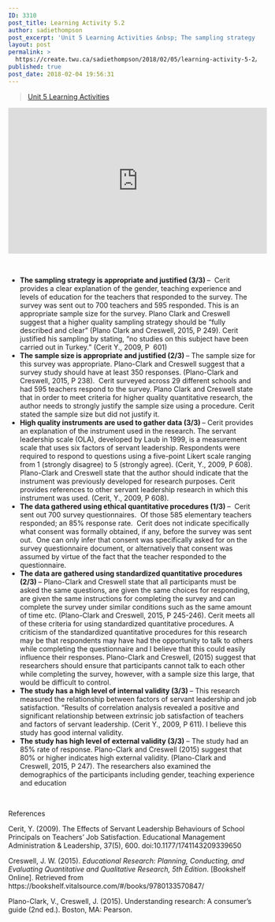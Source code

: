 ```yaml
---
ID: 3310
post_title: Learning Activity 5.2
author: sadiethompson
post_excerpt: 'Unit 5 Learning Activities &nbsp; The sampling strategy is appropriate and justified (3/3) &ndash; &nbsp;Cerit provides a clear explanation of the gender, teaching experience and levels of education for the teachers that responded to the survey. The survey was sent out to 700 teachers and 595 responded. This is an appropriate sample size for the &hellip; <p><a href="https://create.twu.ca/sadiethompson/2018/02/05/learning-activity-5-2/">Continue reading<span> "Learning Activity 5.2"</span></a></p>'
layout: post
permalink: >
  https://create.twu.ca/sadiethompson/2018/02/05/learning-activity-5-2/
published: true
post_date: 2018-02-04 19:56:31
---
```

<blockquote class="wp-embedded-content" data-secret="pD7HQ7W1ww"><p><a href="https://create.twu.ca/ldrs591-sp18/unit-5-learning-activities/">Unit 5 Learning Activities</a></p></blockquote>
<p><iframe class="wp-embedded-content" sandbox="allow-scripts" security="restricted" src="https://create.twu.ca/ldrs591-sp18/unit-5-learning-activities/embed/#?secret=pD7HQ7W1ww" data-secret="pD7HQ7W1ww" width="525" height="296" title="&#8220;Unit 5 Learning Activities&#8221; &#8212; Leadership 591: Scholarly Inquiry" frameborder="0" marginwidth="0" marginheight="0" scrolling="no"></iframe></p>
<p>&nbsp;</p>
<ul>
<li style="font-weight: 400"><b>The sampling strategy is appropriate and justified (3/3) </b><span style="font-weight: 400">–  Cerit provides a clear explanation of the gender, teaching experience and levels of education for the teachers that responded to the survey. The survey was sent out to 700 teachers and 595 responded. This is an appropriate sample size for the survey. Plano Clark and Creswell suggest that a higher quality sampling strategy should be “fully described and clear” (Plano Clark and Creswell, 2015, P 249). Cerit justified his sampling by stating, “no studies on this subject have been carried out in Turkey.” (Cerit Y., 2009, P  601)</span></li>
<li style="font-weight: 400"><b>The sample size is appropriate and justified (2/3) </b><span style="font-weight: 400">– The sample size for this survey was appropriate. Plano-Clark and Creswell suggest that a survey study should have at least 350 responses. (Plano-Clark and Creswell, 2015, P 238).  Cerit surveyed across 29 different schools and had 595 teachers respond to the survey. Plano Clark and Creswell state that in order to meet criteria for higher quality quantitative research, the author needs to strongly justify the sample size using a procedure. Cerit stated the sample size but did not justify it. </span></li>
<li style="font-weight: 400"><b>High quality instruments are used to gather data (3/3) </b><span style="font-weight: 400">– Cerit provides an explanation of the instrument used in the research. The servant leadership scale (OLA), developed by Laub in 1999, is a measurement scale that uses six factors of servant leadership. Respondents were required to respond to questions using a five-point Likert scale ranging from 1 (strongly disagree) to 5 (strongly agree). (Cerit, Y., 2009, P 608). Plano-Clark and Creswell state that the author should indicate that the instrument was previously developed for research purposes. Cerit provides references to other servant leadership research in which this instrument was used. (Cerit, Y., 2009, P 608).</span></li>
<li style="font-weight: 400"><b>The data gathered using ethical quantitative procedures (1/3) </b><span style="font-weight: 400">–  Cerit sent out 700 survey questionnaires.  Of those 585 elementary teachers responded; an 85% response rate.  Cerit does not indicate specifically what consent was formally obtained, if any, before the survey was sent out.  One can only infer that consent was specifically asked for on the survey questionnaire document, or alternatively that consent was assumed by virtue of the fact that the teacher responded to the questionnaire.</span></li>
<li style="font-weight: 400"><b>The data are gathered using standardized quantitative procedures (2/3) </b><span style="font-weight: 400">– Plano-Clark and Creswell state that all participants must be asked the same questions, are given the same choices for responding, are given the same instructions for completing the survey and can complete the survey under similar conditions such as the same amount of time etc. (Plano-Clark and Creswell, 2015, P 245-246). Cerit meets all of these criteria for using standardized quantitative procedures. A criticism of the standardized quantitative procedures for this research may be that respondents may have had the opportunity to talk to others while completing the questionnaire and I believe that this could easily influence their responses. Plano-Clark and Creswell, (2015) suggest that researchers should ensure that participants cannot talk to each other while completing the survey, however, with a sample size this large, that would be difficult to control. </span></li>
<li style="font-weight: 400"><b>The study has a high level of internal validity (3/3) </b><span style="font-weight: 400">– This research measured the relationship between factors of servant leadership and job satisfaction. “Results of correlation analysis revealed a positive and significant relationship between extrinsic job satisfaction of teachers and factors of servant leadership. (Cerit Y., 2009, P 611). I believe this study has good internal validity.</span></li>
<li style="font-weight: 400"><b>The study has high level of external validity (3/3)</b><span style="font-weight: 400"> – The study had an 85% rate of response. Plano-Clark and Creswell (2015) suggest that 80% or higher indicates high external validity. (Plano-Clark and Creswell, 2015, P 247). The researchers also examined the demographics of the participants including gender, teaching experience and education</span></li>
</ul>
<p>&nbsp;</p>
<p><span style="font-weight: 400">References</span></p>
<p><span style="font-weight: 400">Cerit, Y. (2009). The Effects of Servant Leadership Behaviours of School Principals on Teachers&#8217; Job Satisfaction. Educational Management Administration &amp; Leadership, 37(5), 600. doi:10.1177/1741143209339650</span></p>
<p><span style="font-weight: 400">Creswell, J. W. (2015). </span><i><span style="font-weight: 400">Educational Research: Planning, Conducting, and Evaluating Quantitative and Qualitative Research, 5th Edition</span></i><span style="font-weight: 400">. [Bookshelf Online]. Retrieved from https://bookshelf.vitalsource.com/#/books/9780133570847/ </span></p>
<p><span style="font-weight: 400">Plano-Clark, V., Creswell, J. (2015). Understanding research: A consumer’s guide (2nd ed.). Boston, MA: Pearson. </span></p>